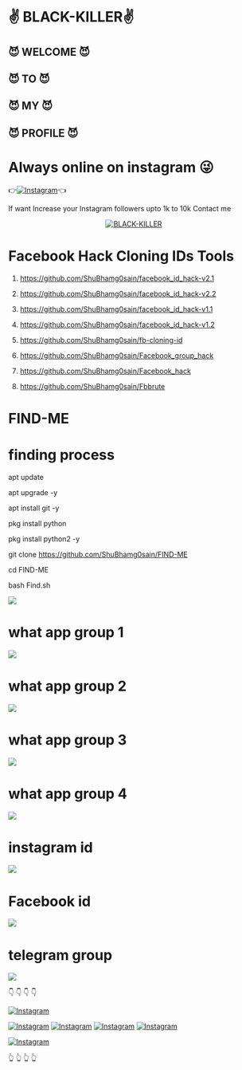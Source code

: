 # ✌️ BLACK-KILLER✌️
##  😈 WELCOME 😈
##  😈   TO    😈
##  😈   MY    😈
##  😈 PROFILE 😈

# Always online on instagram 😜
👉[![Instagram  ](https://img.shields.io/badge/INSTAGRAM-FOLLOW-red?style=for-the-badge&logo=instagram)](https://www.instagram.com/shubham_g0sain)👈

If want Increase your Instagram followers upto 1k to 10k 
Contact me 
<p align="center">
<a href="https://github.com/ShuBhamg0sain/Shubhamg0sain"><img title="BLACK-KILLER" src="https://raw.githubusercontent.com/ShuBhamg0sain/Shubhamg0sain/main/Blog/Screenshot_20201226_113656.jpg"></a>
</p>




# Facebook Hack Cloning IDs Tools
1. https://github.com/ShuBhamg0sain/facebook_id_hack-v2.1

2. https://github.com/ShuBhamg0sain/facebook_id_hack-v2.2

3. https://github.com/ShuBhamg0sain/facebook_id_hack-v1.1

4. https://github.com/ShuBhamg0sain/facebook_id_hack-v1.2

5. https://github.com/ShuBhamg0sain/fb-cloning-id

6. https://github.com/ShuBhamg0sain/Facebook_group_hack

7. https://github.com/ShuBhamg0sain/Facebook_hack

8. https://github.com/ShuBhamg0sain/Fbbrute

# FIND-ME

# finding process

apt update

 apt upgrade -y

 apt install git -y

 pkg install python

pkg install python2 -y

git clone https://github.com/ShuBhamg0sain/FIND-ME

cd FIND-ME

bash Find.sh

![ ](https://raw.githubusercontent.com/ShuBhamg0sain/FIND-ME/main/Blog/Screenshot_20201226_022736.jpg)

# what app group 1
![ ](https://raw.githubusercontent.com/ShuBhamg0sain/Shubhamg0sain/main/Blog/IMG_20210127_075525.jpg)



# what app group 2
![ ](https://raw.githubusercontent.com/ShuBhamg0sain/Shubhamg0sain/main/Blog/IMG_20210127_075542.jpg)



# what app group 3
![ ](https://raw.githubusercontent.com/ShuBhamg0sain/Shubhamg0sain/main/Blog/IMG_20210127_075507.jpg)




# what app group 4
![ ](https://raw.githubusercontent.com/ShuBhamg0sain/Shubhamg0sain/main/Blog/IMG_20210127_075608.jpg)




# instagram id
![ ](https://raw.githubusercontent.com/ShuBhamg0sain/Shubhamg0sain/main/Blog/IMG_20210402_084144.jpg)




# Facebook id
![ ](https://raw.githubusercontent.com/ShuBhamg0sain/FIND-ME/main/Blog/IMG_20201226_022351.jpg)



# telegram group
![ ](https://raw.githubusercontent.com/ShuBhamg0sain/Shubhamg0sain/main/Blog/IMG_20210402_084201.jpg)





👇
👇
👇
👇

[![Instagram](https://img.shields.io/badge/TELEGRAM-CHANNEL-red?style=for-the-badge&logo=telegram)](https://t.me/joinchat/QqcdHg_JA4dI9jF3Mi_vkQ)


[![Instagram](https://img.shields.io/badge/WHATSAPP-JOINGROUP-red?style=for-the-badge&logo=whatsapp)](https://chat.whatsapp.com/JtCW38B01hjAGwlVHhyu5q)
[![Instagram](https://img.shields.io/badge/WHATSAPP-JOINGROUP-red?style=for-the-badge&logo=whatsapp)](https://chat.whatsapp.com/L4iSBfleMKqKd1G10f7IIc)
[![Instagram](https://img.shields.io/badge/WHATSAPP-JOINGROUP-red?style=for-the-badge&logo=whatsapp)](https://chat.whatsapp.com/JyqQKyXuw3f43Ll90pHSMO)
[![Instagram](https://img.shields.io/badge/WHATSAPP-JOINGROUP-red?style=for-the-badge&logo=whatsapp)](https://chat.whatsapp.com/FCFbtuUFoCdF9FpJic7R8y)


[![Instagram](https://img.shields.io/badge/FACEBOOK-LIKE-red?style=for-the-badge&logo=facebook)](https://m.facebook.com/shubham.gosain.980)

👆
👆
👆
👆



